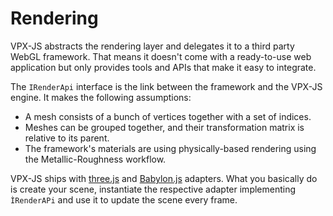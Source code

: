 # Rendering

VPX-JS abstracts the rendering layer and delegates it to a third party WebGL
framework. That means it doesn't come with a ready-to-use web application but 
only provides tools and APIs that make it easy to integrate.

The `IRenderApi` interface is the link between the framework and the VPX-JS
engine. It makes the following assumptions:

- A mesh consists of a bunch of vertices together with a set of indices.
- Meshes can be grouped together, and their transformation matrix is relative
  to its parent.
- The framework's materials are using physically-based rendering using the 
  Metallic-Roughness workflow.

VPX-JS ships with [three.js](https://threejs.org) and [Babylon.js](https://www.babylonjs.com/)
adapters. What you basically do is create your scene, instantiate the respective
adapter implementing `ÌRenderAPi` and use it to update the scene every frame.

